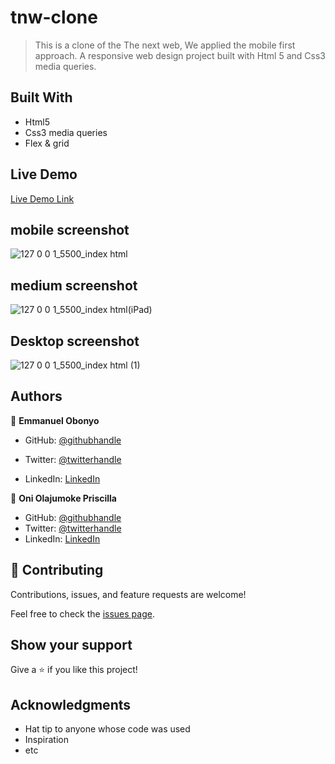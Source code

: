 # tnw-clone

> This is a clone of the The next web, We applied the mobile first approach. A responsive web design project built with Html 5 and Css3 media queries. 

## Built With

- Html5
- Css3 media queries
- Flex & grid


## Live Demo

[Live Demo Link](https://prolajumokeoni.github.io/tnw-clone/)


## mobile screenshot
![127 0 0 1_5500_index html](https://user-images.githubusercontent.com/69638013/113250330-32de4f80-92b8-11eb-8491-d8761181cf47.png)

## medium screenshot
![127 0 0 1_5500_index html(iPad)](https://user-images.githubusercontent.com/69638013/113250374-47bae300-92b8-11eb-8267-ff8f7d0ef715.png)

## Desktop screenshot
![127 0 0 1_5500_index html (1)](https://user-images.githubusercontent.com/69638013/113250426-60c39400-92b8-11eb-85d5-e770a3a1f7b3.png)




## Authors


👤 **Emmanuel Obonyo**

- GitHub: [@githubhandle](https://github.com/emmyobonyo)
- Twitter: [@twitterhandle](https://twitter.com/emmyobonyo)

- LinkedIn: [LinkedIn](https://www.linkedin.com/in/emmanuel-obonyo-3728a2200/)

👤 **Oni Olajumoke Priscilla**

- GitHub: [@githubhandle](https://github.com/prolajumokeoni)
- Twitter: [@twitterhandle](https://twitter.com/prolajumokeoni)
- LinkedIn: [LinkedIn](https://www.linkedin.com/in/olajumoke-priscilla-oni-44a48b162/)


## 🤝 Contributing

Contributions, issues, and feature requests are welcome!

Feel free to check the [issues page](https://github.com/prolajumokeoni/tnw-clone/issues/).

## Show your support

Give a ⭐️ if you like this project!

## Acknowledgments

- Hat tip to anyone whose code was used
- Inspiration
- etc